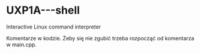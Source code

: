 # UXP1A---shell
Interactive Linux command interpreter

Komentarze w kodzie. Żeby się nie zgubić trzeba rozpocząć od komentarza w main.cpp.
